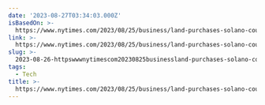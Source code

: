 ```yaml
---
date: '2023-08-27T03:34:03.000Z'
isBasedOn: >-
  https://www.nytimes.com/2023/08/25/business/land-purchases-solano-county.html?smid=nytcore-ios-share&referringSource=articleShare
link: >-
  https://www.nytimes.com/2023/08/25/business/land-purchases-solano-county.html?smid=nytcore-ios-share&referringSource=articleShare
slug: >-
  2023-08-26-httpswwwnytimescom20230825businessland-purchases-solano-countyhtmlsmidnytcore-ios-shareandreferringsourcearticleshare
tags:
  - Tech
title: >-
  https://www.nytimes.com/2023/08/25/business/land-purchases-solano-county.html?smid=nytcore-ios-share&referringSource=articleShare
---
```


